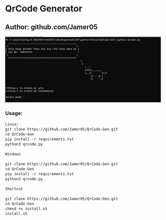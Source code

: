 # QrCode Generator
## Author: github.com/Jamer05

![sh](https://github.com/Jamer05/QrCode-Gen/blob/main/assets/me.png?raw=true)

### Usage:
```
Linux:
git clone https://github.com/Jamer05/QrCode-Gen.git
cd QrCode-Gen
pip install -r requirements.txt
python3 qrcode.py

Windows

git clone https://github.com/Jamer05/QrCode-Gen.git
cd QrCode-Gen
pip install -r requirements.txt
python3 qrcode.py

Shortcut

git clone https://github.com/Jamer05/QrCode-Gen.git
cd QrCode-Gen
chmod +x install.sh
install.sh
```
